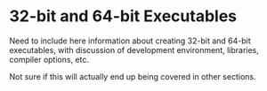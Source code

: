# 32-bit and 64-bit Executables #

Need to include here information about creating 32-bit and 64-bit executables,
with discussion of development environment, libraries, compiler options, etc.

Not sure if this will actually end up being covered in other sections.

